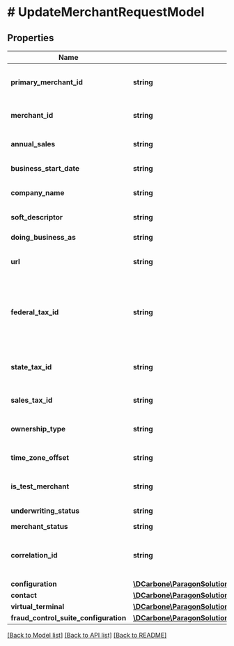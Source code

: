 # # UpdateMerchantRequestModel

## Properties

Name | Type | Description | Notes
------------ | ------------- | ------------- | -------------
**primary_merchant_id** | **string** | Primary MID for a Merchant in Paragon platform assigned by the Processor. | [optional]
**merchant_id** | **string** | Unique identifier for a Merchant in Paragon platform. | [optional]
**annual_sales** | **string** | Annual Sales for a Merchant, in US or CAN Dollars | [optional]
**business_start_date** | **string** | Merchant&#39;s first day in business | [optional]
**company_name** | **string** | Company Name of Merchant Account Holder. |
**soft_descriptor** | **string** | PureFac Alternate name. | [optional]
**doing_business_as** | **string** | Trade name for a Merchant | [optional]
**url** | **string** | Universal Resource Locator (for Merchant website). | [optional]
**federal_tax_id** | **string** | Unique identifier for a business entity issued by the Internal Revenue Service (IRS), also known as an Employer Identification Number(EIN). | [optional]
**state_tax_id** | **string** | Unique identifier for a Merchant assigned by a State in the United States. | [optional]
**sales_tax_id** | **string** | Sales Tax identifier of a Merchant in Paragon platform | [optional]
**ownership_type** | **string** | Structure of ownership for Merchant Business | [optional]
**time_zone_offset** | **string** | Offset from Coordinated Universal Time(in minutes). | [optional]
**is_test_merchant** | **string** | Enable (T), Is merchant a test merchant? | [optional]
**underwriting_status** | **string** | Merchant Underwriting Status | [optional]
**merchant_status** | **string** | Merchant Status | [optional]
**correlation_id** | **string** | Guid Correlation Identifier. EX: \&quot;de80889a-da5c-4d94-82b1-6d63209c7455\&quot; | [optional]
**configuration** | [**\DCarbone\ParagonSolutionsPHPSDK\Model\UpdateMerchantConfigModel**](UpdateMerchantConfigModel.md) |  | [optional]
**contact** | [**\DCarbone\ParagonSolutionsPHPSDK\Model\ContactModel**](ContactModel.md) |  | [optional]
**virtual_terminal** | [**\DCarbone\ParagonSolutionsPHPSDK\Model\UpdateMerchantVirtualTerminalModel**](UpdateMerchantVirtualTerminalModel.md) |  | [optional]
**fraud_control_suite_configuration** | [**\DCarbone\ParagonSolutionsPHPSDK\Model\UpdateMerchantCardVerificationModel**](UpdateMerchantCardVerificationModel.md) |  | [optional]

[[Back to Model list]](../../README.md#models) [[Back to API list]](../../README.md#endpoints) [[Back to README]](../../README.md)
